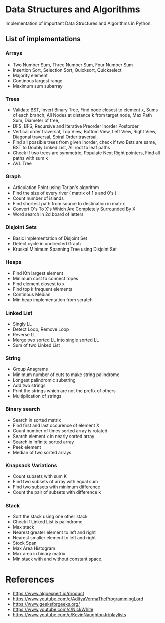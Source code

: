 
# Data Structures and Algorithms

Implementation of important Data Structures and Algorithms in Python.



## List of implementations

### Arrays
- Two Number Sum, Three Number Sum, Four Number Sum
- Insertion Sort, Selection Sort, Quicksort, Quickselect
- Majority element 
- Continous largest range
- Maximum sum subarray

### Trees 
- Validate BST, Invert Binary Tree, Find node closest to element x, Sums of each branch, All Nodes at distance k from target node, Max Path Sum, Diameter of tree, 
- DFS, BFS, Recursive and Iterative Preorder Inorder Postorder
- Vertical order traversal, Top View, Bottom View, Left View, Right View, Diagonal traversal, Spiral Order traversal, 
- Find all possible trees from given inorder, check if two Bsts are same, BST to Doubly Linked List, All root to leaf paths
- Check if two trees are symmetric, Populate Next Right pointers, Find all paths with sum k
- AVL Tree

### Graph 
- Articulation Point using Tarjan's algorithm
- Find the size of every river ( matrix of 1's and 0's )
- Count number of islands
- Find shortest path from source to destination in matrix
- Convert O's To X's Which Are Completely Surrounded By X
- Word search in 2d board of letters

### Disjoint Sets
- Basic implementation of Disjoint Set
- Detect cycle in undirected Graph
- Kruskal Minimum Spanning Tree using Disjoint Set

### Heaps
- Find Kth largest element
- Minimum cost to connect ropes
- Find element closest to x 
- Find top k frequent elements
- Continous Median
- Min heap implementation from scratch

### Linked List 
- Singly LL
- Detect Loop, Remove Loop
- Reverse LL
- Merge two sorted LL into single sorted LL
- Sum of two Linked List

### String 
- Group Anagrams
- Minimum number of cuts to make string palindrome
- Longest palindromic substring
- Add two strings
- Print the strings which are not the prefix of others
- Multiplication of strings

### Binary search
- Search in sorted matrix
- Find first and last occurence of element X
- Count number of times sorted array is rotated
- Search element x in nearly sorted array
- Search in infinite sorted array
- Peek element
- Median of two sorted arrays

### Knapsack Variations
- Count subsets with sum K 
- Find two subsets of array with equal sum 
- Find two subsets with minimum difference
- Count the pair of subsets with difference k 

### Stack
- Sort the stack using one other stack 
- Check if Linked List is palindrome
- Max stack 
- Nearest greater element to left and right 
- Nearest smaller element to left and right 
- Stock Span 
- Max Area Histogram
- Max area in binary matrix 
- Min stack with and without constant space.


# References

- https://www.algoexpert.io/product
- https://www.youtube.com/c/AdityaVermaTheProgrammingLord
- https://www.geeksforgeeks.org/
- https://www.youtube.com/c/NickWhite
- https://www.youtube.com/c/KevinNaughtonJr/playlists
